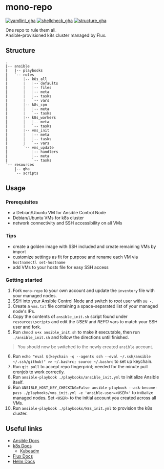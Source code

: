 # mono-repo

[![yamllint_gha](https://github.com/edgy-noodle/mono-repo/actions/workflows/yamllint.yml/badge.svg)](https://github.com/edgy-noodle/mono-repo/actions/workflows/yamllint.yml)
[![shellcheck_gha](https://github.com/edgy-noodle/mono-repo/actions/workflows/shellcheck.yml/badge.svg)](https://github.com/edgy-noodle/mono-repo/actions/workflows/shellcheck.yml)
[![structure_gha](https://github.com/edgy-noodle/mono-repo/actions/workflows/structure.yml/badge.svg)](https://github.com/edgy-noodle/mono-repo/actions/workflows/structure.yml)

One repo to rule them all.  
Ansible-provisioned k8s cluster managed by Flux.


## Structure
```struct
.
|-- ansible
|   |-- playbooks
|   `-- roles
|       |-- k8s_all
|       |   |-- defaults
|       |   |-- files
|       |   |-- meta
|       |   |-- tasks
|       |   `-- vars
|       |-- k8s_cpn
|       |   |-- meta
|       |   `-- tasks
|       |-- k8s_workers
|       |   |-- meta
|       |   `-- tasks
|       |-- vms_init
|       |   |-- meta
|       |   |-- tasks
|       |   `-- vars
|       `-- vms_update
|           |-- handlers
|           |-- meta
|           `-- tasks
`-- resources
    |-- gha
    `-- scripts
```
## Usage
### Prerequisites

- a Debian/Ubuntu VM for Ansible Control Node
- Debian/Ubuntu VMs for k8s cluster
- network connectivity and SSH accessibility on all VMs

### Tips

- create a golden image with SSH included and create remaining VMs by import
- customize settings as fit for purpose and rename each VM via `hostnamectl set-hostname`
- add VMs to your hosts file for easy SSH access

### Getting started
1. Fork `mono-repo` to your own account and update the `inventory` file with your managed nodes.
2. SSH into your Ansible Control Node and switch to _root_ user with `su -`.
3. Create a `vms.txt` file containing a space-separated list of your managed node's IPs.
4. Copy the contents of `ansible_init.sh` script found under `resources\scripts` and edit the _USER_ and _REPO_ vars to match your SSH user and fork.
5. Run `chmod u+x ansible_init.sh` to make it executable, then run `./ansible_init.sh` and follow the directions until finished.
> You should now be switched to the newly created `ansible` account.
6. Run `echo "eval $(keychain -q --agents ssh --eval ~/.ssh/ansible ~/.ssh/github)" >> ~/.bashrc; source ~/.bashrc` to set up keychain.
7. Run `git pull` to accept repo fingerprint; needed for the minute pull cronjob to work correctly.
8. Run `ansible-playbook ./playbooks/ansible_init.yml` to initialize Ansible itself. 
9. Run `ANSIBLE_HOST_KEY_CHECKING=False ansible-playbook --ask-become-pass ./playbooks/vms_init.yml -e 'ansible-user=<USER>'` to initialize managed nodes. Set `<USER>` to the initial account you created across all VMs.
10. Run `ansible-playbook ./playbooks/k8s_init.yml` to provision the k8s cluster.


## Useful links

- [Ansible Docs](https://docs.ansible.com/)
- [k8s Docs](https://kubernetes.io/docs/concepts/)
  - [Kubeadm](https://kubernetes.io/docs/reference/setup-tools/kubeadm/)
- [Flux Docs](https://fluxcd.io/flux/)
- [Helm Docs](https://helm.sh/docs/)